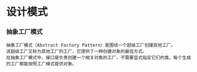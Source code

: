 # 设计模式

### 抽象工厂模式

    抽象工厂模式（Abstract Factory Pattern）是围绕一个超级工厂创建其他工厂。
    该超级工厂又称为其他工厂的工厂，它提供了一种创建对象的最佳方式。
    在抽象工厂模式中，接口是负责创建一个相关对象的工厂，不需要显式指定它们的类。每个生成的工厂都能按照工厂模式提供对象。